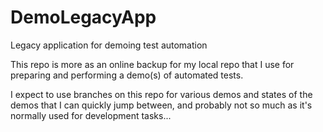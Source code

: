 # DemoLegacyApp
Legacy application for demoing test automation

This repo is more as an online backup for my local repo that I use for preparing and performing a demo(s) of automated tests.

I expect to use branches on this repo for various demos and states of the demos that I can quickly jump between, and probably not so much as it's normally used for development tasks...
